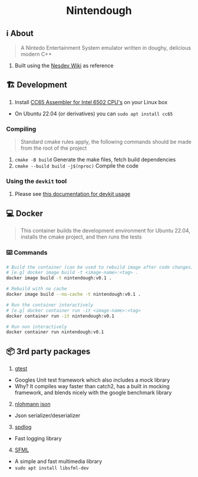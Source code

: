 <br>
<div align="center">
  <h1>Nintendough</h1>
</div>

## :information_source: About 

> A Nintedo Entertainment System emulator written in doughy, delicious modern C++

1. Built using the [Nesdev Wiki](https://www.nesdev.org/wiki/Nesdev_Wiki) as reference


## :building_construction: Development

1. Install [CC65 Assembler for Intel 6502 CPU's](https://www.nesdev.org/wiki/Installing_CC65#Building_CC65_on_Ubuntu_(Linux)) on your Linux box
  - On Ubuntu 22.04 (or derivatives) you can `sudo apt install cc65`


### Compiling
> Standard cmake rules apply, the following commands should be made from the root of the project

1. `cmake -B build` Generate the make files, fetch build dependencies
2. `cmake --build build -j$(nproc)` Compile the code

### Using the `devkit` tool

1. Please see [this documentation for devkit usage](https://github.com/mattcoding4days/cmake-starter#building_construction-development)

## :computer: Docker

> This container builds the development environment for Ubuntu 22.04,
> installs the cmake project, and then runs the tests

### :keyboard: Commands

```bash
# Build the container (can be used to rebuild image after code changes)
# [e.g] docker image build -t <image-name>:<tag> .
docker image build -t nintendough:v0.1 .

# Rebuild with no cache
docker image build --no-cache -t nintendough:v0.1 .

# Run the container interactively
# [e.g] docker container run -it <image-name>:<tag>
docker container run -it nintendough:v0.1

# Run non interactively
docker container run nintendough:v0.1
```

## :package: 3rd party packages
1. [gtest](https://github.com/google/googletest)
  - Googles Unit test framework which also includes a mock library
  - Why? It compiles way faster than catch2, has a built in mocking framework, and blends nicely
    with the google benchmark library
2. [nlohmann json](https://github.com/nlohmann/json)
  - Json serializer/deserializer
3. [spdlog](https://github.com/gabime/spdlog)
  - Fast logging library
4. [SFML](https://www.sfml-dev.org/index.php)
  - A simple and fast multimedia library
  - `sudo apt install libsfml-dev`
